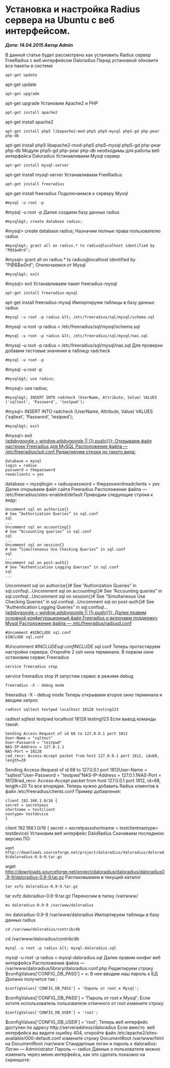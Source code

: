 # Установка и настройка Radius сервера на Ubuntu с веб интерфейсом.                	  
***Дата: 14.04.2015 Автор Admin***

В данной статье будет рассмотрено как установить Radius сервер FreeRadius с веб интерфейсом Daloradius
Перед установкой обновите все пакеты в системе
```
apt-get update
```
apt-get update
```
apt-get upgrade
```
apt-get upgrade
Установим Apache2 и PHP
```
apt-get install apache2
```
apt-get install apache2
```
apt-get install php5 libapache2-mod-php5 php5-mysql php5-gd php-pear php-db
```
apt-get install php5 libapache2-mod-php5 php5-mysql php5-gd php-pear php-db
Модули php5-gd php-pear php-db необходимы для работы веб интерфейса Daloradius
Устанавливаем Mysql сервер
```
apt-get install mysql-server
```
apt-get install mysql-server
Устанавливаем FreeRadius
```
apt-get install freeradius
```
apt-get install freeradius
Подключаемся к серверу Mysql
```
#mysql -u root -p
```
#mysql -u root -p
Далее создаем базу данных radius
```
#mysql&gt; create database radius;
```
#mysql&gt; create database radius;
Назначим полные права пользователю radius
```
#mysql&gt; grant all on radius.* to radius@localhost identified by "P@$$w0rd";
```
#mysql&gt; grant all on radius.* to radius@localhost identified by "P@$$w0rd";
Отключаемся от Mysql
```
#mysql&gt; exit
```
#mysql&gt; exit
Устанавливаем пакет freeradius-mysql
```
apt-get install freeradius-mysql
```
apt-get install freeradius-mysql
Импортируем таблицы в базу данных radius
```
#mysql -u root -p radius &lt; /etc/freeradius/sql/mysql/schema.sql
```
#mysql -u root -p radius &lt; /etc/freeradius/sql/mysql/schema.sql
```
#mysql -u root -p radius &lt; /etc/freeradius/sql/mysql/nas.sql
```
#mysql -u root -p radius &lt; /etc/freeradius/sql/mysql/nas.sql
Для проверки добавим тестовые значения в таблицу radcheck
```
#mysql -u root -p
```
#mysql -u root -p
```
#mysql&gt; use radius;
```
#mysql&gt; use radius;
```
#mysql&gt; INSERT INTO radcheck (UserName, Attribute, Value) VALUES ('sqltest', 'Password', 'testpwd');
```
#mysql&gt; INSERT INTO radcheck (UserName, Attribute, Value) VALUES ('sqltest', 'Password', 'testpwd');
```
#mysql&gt; exit
```
#mysql&gt; exit
<ins class="adsbygoogle"
style="display:block"
data-ad-client="ca-pub-1890562251101921"
data-ad-slot="9117958896"
data-ad-format="auto">
(adsbygoogle = window.adsbygoogle || []).push({});
Открываем файл настроек Freeradius для MySQL
Расположение файла &#8212; /etc/freeradius/sql.conf
Редактируем строки до такого вида:
```
database = mysql
login = radius
password = thepassword
readclients = yes
```
database = mysqllogin = radiuspassword = thepasswordreadclients = yes
Далее открываем файл сайта Freeradius
Расположение файла &#8212; /etc/freeradius/sites-enabled/default
Приводим следующие строки к виду:
```
Uncomment sql on authorize{}
# See “Authorization Queries” in sql.conf
sql
...
Uncomment sql on accounting{}
# See “Accounting queries” in sql.conf
sql
...
Uncomment sql on session{}
# See “Simultaneous Use Checking Queries” in sql.conf
sql
...
Uncomment sql on post-auth{}
# See “Authentication Logging Queries” in sql.conf
sql
...
```
Uncomment sql on authorize{}# See “Authorization Queries” in sql.confsql...Uncomment sql on accounting{}# See “Accounting queries” in sql.confsql...Uncomment sql on session{}# See “Simultaneous Use Checking Queries” in sql.confsql...Uncomment sql on post-auth{}# See “Authentication Logging Queries” in sql.confsql...
<ins class="adsbygoogle"
style="display:block"
data-ad-client="ca-pub-1890562251101921"
data-ad-slot="9117958896"
data-ad-format="auto">
(adsbygoogle = window.adsbygoogle || []).push({});
Далее правим основной конфигурационный файл Freeradius и включаем поддержку Mysql
Расположение файла &#8212; /etc/freeradius/radiusd.conf
```
#Uncomment #$INCLUDE sql.conf
$INCLUDE sql.conf
```
#Uncomment #$INCLUDE sql.conf$INCLUDE sql.conf
Теперь протестируем настройки сервера.
Откройте 2 ssh окна терминала.
В первом окне остановим сервис Freeradius
```
service freeradius stop
```
service freeradius stop
И запустим сервис в режиме debug
```
freeradius -X - debug mode
```
freeradius -X - debug mode
Теперь открываем второе окно терминала и вводим запрос
```
radtest sqltest testpwd localhost 18128 testing123
```
radtest sqltest testpwd localhost 18128 testing123
Если вывод команды такой:
```
Sending Access-Request of id 68 to 127.0.0.1 port 1812
User-Name = "sqltest"
User-Password = "testpwd"
NAS-IP-Address = 127.0.1.1
NAS-Port = 18128
rad_recv: Access-Accept packet from host 127.0.0.1 port 1812, id=68, length=20
```
Sending Access-Request of id 68 to 127.0.0.1 port 1812User-Name = "sqltest"User-Password = "testpwd"NAS-IP-Address = 127.0.1.1NAS-Port = 18128rad_recv: Access-Accept packet from host 127.0.0.1 port 1812, id=68, length=20
То все впорядке.
Теперь нужно добавить Radius клиентов в файл /etc/freeradius/clients.conf
Пример добавления:
```
client 192.168.1.0/16 {
secret = secretpass
shortname = testclient
nastype= testdevice
}
```
client 192.168.1.0/16 {&nbsp;secret = secretpassshortname = testclientnastype= testdevice}
Установим веб интерфейс DaloRadius
Скачиваем последнюю версию ПО
```
wget http://downloads.sourceforge.net/project/daloradius/daloradius/daloradius0.9-9/daloradius-0.9-9.tar.gz
```
wget http://downloads.sourceforge.net/project/daloradius/daloradius/daloradius0.9-9/daloradius-0.9-9.tar.gz
Распаковываем в текущий каталог
```
tar xvfz daloradius-0.9-9.tar.gz
```
tar xvfz daloradius-0.9-9.tar.gz
Переносим в папку /var/www/
```
mv daloradius-0.9-9 /var/www/daloradius
```
mv daloradius-0.9-9 /var/www/daloradius
Импортируем таблицы в базу данных radius
```
cd /var/www/daloradius/contrib/db
```
cd /var/www/daloradius/contrib/db
```
mysql -u root -p radius &lt; mysql-daloradius.sql
```
mysql -u root -p radius &lt; mysql-daloradius.sql
Далее правим конфиг веб интерфейса
Расположение файла &#8212; /var/www/daloradius/library/daloradius.conf.php
Редактируем строку $configValues[&#8216;CONFIG_DB_PASS&#8217;] = &#187;;
В нее вводим наш пароль к БД
Должно получится так :
```
$configValues['CONFIG_DB_PASS'] = 'Пароль от root к Mysql';
```
$configValues['CONFIG_DB_PASS'] = 'Пароль от root к Mysql';
Если хотите использователь пользователя отличного от root измените строку
```
$configValues['CONFIG_DB_USER'] = 'root';
```
$configValues['CONFIG_DB_USER'] = 'root';
Теперь веб интерфейс доступен по адресу http://serveraddress/daloradius
Если вместо  веб интерфейса вы видите ошибку 404, откройте файл /etc/apache2/sites-available/000-default.conf
измените строку DocumentRoot /var/www/html на DocumentRoot /var/www
Стандартные логин и пароль к daloradius:
Логин &#8212; Administrator
Пароль &#8212; radius
Данные о пользователе можно изменить через меню интерфейса, как это сделать показано на скриншоте:
